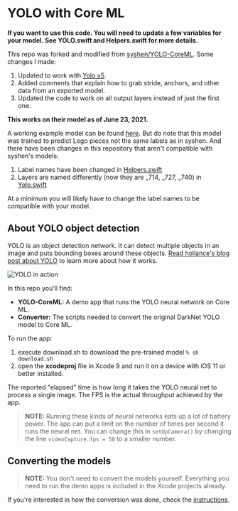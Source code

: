# YOLO with Core ML

__If you want to use this code. You will need to update a few variables for your model. See YOLO.swift and Helpers.swift for more details.__

This repo was forked and modified from [syshen/YOLO-CoreML](https://github.com/syshen/YOLO-CoreML). Some changes I made: 

1. Updated to work with [Yolo v5](https://github.com/ultralytics/yolov5).
2. Added comments that explain how to grab stride, anchors, and other data from an exported model. 
3. Updated the code to work on all output layers instead of just the first one.

<b>This works on their model as of June 23, 2021.</b>

A working example model can be found [here](https://github.com/bradgrimm/YOLO-CoreML/blob/master/Models/2021_06_21.pt). But do note that this model was trained to predict Lego pieces not the same labels as in syshen. And there have been changes in this repository that aren't compatible with syshen's models:
1. Label names have been changed in [Helpers.swift](https://github.com/bradgrimm/YOLO-CoreML/blob/master/YOLO-CoreML/YOLO-CoreML/Helpers/Helpers.swift )
2. Layers are named differently (now they are _714, _727, _740) in [Yolo.swift](https://github.com/bradgrimm/YOLO-CoreML/blob/master/YOLO-CoreML/YOLO-CoreML/YOLO.swift)

At a minimum you will likely have to change the label names to be compatible with your model.

## About YOLO object detection

YOLO is an object detection network. It can detect multiple objects in an image and puts bounding boxes around these objects. [Read hollance's blog post about YOLO](http://machinethink.net/blog/object-detection-with-yolo/) to learn more about how it works.

![YOLO in action](YOLO.jpg)

In this repo you'll find:

- **YOLO-CoreML:** A demo app that runs the YOLO neural network on Core ML.
- **Converter:** The scripts needed to convert the original DarkNet YOLO model to Core ML.

To run the app:

1. execute download.sh to download the pre-trained model
`% sh download.sh`
2. open the **xcodeproj** file in Xcode 9 and run it on a device with iOS 11 or better installed.

The reported "elapsed" time is how long it takes the YOLO neural net to process a single image. The FPS is the actual throughput achieved by the app.

> **NOTE:** Running these kinds of neural networks eats up a lot of battery power. The app can put a limit on the number of times per second it runs the neural net. You can change this in `setUpCamera()` by changing the line `videoCapture.fps = 50` to a smaller number.

## Converting the models

> **NOTE:** You don't need to convert the models yourself. Everything you need to run the demo apps is included in the Xcode projects already. 

If you're interested in how the conversion was done, check the [instructions](Converter/).


